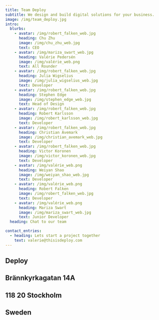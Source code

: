 ```yaml
---
title: Team Deploy
subtitle: We design and build digital solutions for your business.
image: /img/team_deploy.jpg
intro:
  blurbs:
    - avatar: /img/robert_falken_web.jpg
      heading: Chu Zhu
      image: /img/chu_zhu_web.jpg
      text: CEO
    - avatar: /img/mariza_swart_web.jpg
      heading: Valérie Pedersén
      image: /img/valérie_web.png
      text: All Rounder
    - avatar: /img/robert_falken_web.jpg
      heading: Julia Wigselius
      image: /img/julia_wigselius_web.jpg
      text: Developer
    - avatar: /img/robert_falken_web.jpg
      heading: Stephen Edge
      image: /img/stephen_edge_web.jpg
      text: Head of Design
    - avatar: /img/robert_falken_web.jpg
      heading: Robert Karlsson
      image: /img/robert_karlsson_web.jpg
      text: Developer
    - avatar: /img/robert_falken_web.jpg
      heading: Christian Avemark
      image: /img/christian_avemark_web.jpg
      text: Developer
    - avatar: /img/robert_falken_web.jpg
      heading: Victor Koronen
      image: /img/victor_koronen_web.jpg
      text: Developer
    - avatar: /img/valérie_web.png
      heading: Weiyan Shao
      image: /img/weiyan_shao_web.jpg
      text: Developer
    - avatar: /img/valérie_web.png
      heading: Robert Falken
      image: /img/robert_falken_web.jpg
      text: Developer
    - avatar: /img/valérie_web.png
      heading: Mariza Swart
      image: /img/mariza_swart_web.jpg
      text: Junior Developer
  heading: Chat to our team

contact_entries:
  - heading: Lets start a project together
    text: valerie@thisisdeploy.com
---
```

## Deploy

## Brännkyrkagatan 14A

## 118 20 Stockholm

## Sweden
